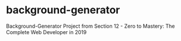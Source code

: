 # background-generator

Background-Generator Project from Section 12 - Zero to Mastery: The Complete Web Developer in 2019
